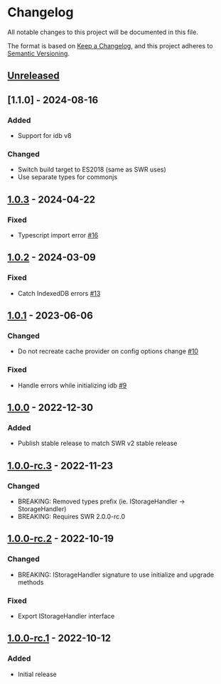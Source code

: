 # Changelog

All notable changes to this project will be documented in this file.

The format is based on [Keep a Changelog](https://keepachangelog.com/en/1.1.0/),
and this project adheres to [Semantic Versioning](https://semver.org/spec/v2.0.0.html).

## [Unreleased]

## [1.1.0] - 2024-08-16

### Added

- Support for idb v8

### Changed

- Switch build target to ES2018 (same as SWR uses)
- Use separate types for commonjs

## [1.0.3] - 2024-04-22

### Fixed

- Typescript import error [#16](https://github.com/piotr-cz/swr-idb-cache/pull/16)

## [1.0.2] - 2024-03-09

### Fixed

- Catch IndexedDB errors [#13](https://github.com/piotr-cz/swr-idb-cache/pull/13)

## [1.0.1] - 2023-06-06

### Changed

- Do not recreate cache provider on config options change [#10](https://github.com/piotr-cz/swr-idb-cache/pull/10)

### Fixed

- Handle errors while initializing idb [#9](https://github.com/piotr-cz/swr-idb-cache/pull/9)

## [1.0.0] - 2022-12-30

### Added

- Publish stable release to match SWR v2 stable release

## [1.0.0-rc.3] - 2022-11-23

### Changed

- BREAKING: Removed types prefix (ie. IStorageHandler -> StorageHandler)
- BREAKING: Requires SWR 2.0.0-rc.0

## [1.0.0-rc.2] - 2022-10-19

### Changed

- BREAKING: IStorageHandler signature to use initialize and upgrade methods

### Fixed

- Export IStorageHandler interface

## [1.0.0-rc.1] - 2022-10-12

### Added

- Initial release

[Unreleased]: https://github.com/piotr-cz/swr-idb-cache/compare/v1.0.3...HEAD
[1.0.3]: https://github.com/piotr-cz/swr-idb-cache/compare/v1.0.2...v1.0.3
[1.0.2]: https://github.com/piotr-cz/swr-idb-cache/compare/v1.0.1...v1.0.2
[1.0.1]: https://github.com/piotr-cz/swr-idb-cache/compare/v1.0.0...v1.0.1
[1.0.0]: https://github.com/piotr-cz/swr-idb-cache/compare/v1.0.0-rc.3...v1.0.0
[1.0.0-rc.3]: https://github.com/piotr-cz/swr-idb-cache/compare/v1.0.0-rc.2...v1.0.0-rc.3
[1.0.0-rc.2]: https://github.com/piotr-cz/swr-idb-cache/compare/v1.0.0-rc.1...v1.0.0-rc.2
[1.0.0-rc.1]: https://github.com/piotr-cz/swr-idb-cache/releases/tag/v1.0.0-rc.1
